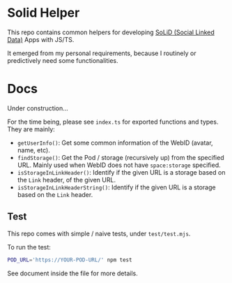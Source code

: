 # Solid Helper

This repo contains common helpers for developing [SoLiD (Social Linked Data)](https://solidproject.org/) Apps with JS/TS.

It emerged from my personal requirements, because I routinely or predictively need some functionalities.

# Docs

Under construction...

For the time being, please see `index.ts` for exported functions and types. They are mainly:

- `getUserInfo()`: Get some common information of the WebID (avatar, name, etc).
- `findStorage()`:  Get the Pod / storage (recursively up) from the specified URL. Mainly used when WebID does not have `space:storage` specified.
- `isStorageInLinkHeader()`: Identify if the given URL is a storage based on the `Link` header, of the given URL.
- `isStorageInLinkHeaderString()`: Identify if the given URL is a storage based on the `Link` header.

## Test

This repo comes with simple / naive tests, under `test/test.mjs`.

To run the test:

```sh
POD_URL='https://YOUR-POD-URL/' npm test
```

See document inside the file for more details.
